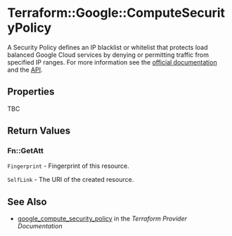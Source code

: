 # Terraform::Google::ComputeSecurityPolicy

A Security Policy defines an IP blacklist or whitelist that protects load balanced Google Cloud services by denying or permitting traffic from specified IP ranges. For more information
see the [official documentation](https://cloud.google.com/armor/docs/configure-security-policies)
and the [API](https://cloud.google.com/compute/docs/reference/rest/beta/securityPolicies).

## Properties

TBC

## Return Values

### Fn::GetAtt

`Fingerprint` - Fingerprint of this resource.

`SelfLink` - The URI of the created resource.

## See Also

* [google_compute_security_policy](https://www.terraform.io/docs/providers/google/r/compute_security_policy.html) in the _Terraform Provider Documentation_